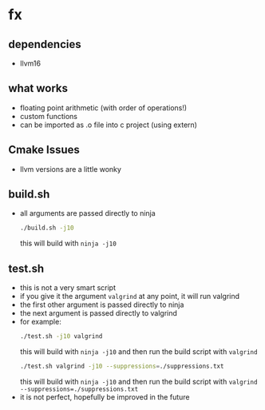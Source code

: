 # fx

## dependencies
- llvm16

## what works
- floating point arithmetic (with order of operations!)
- custom functions
- can be imported as .o file into c project (using extern)

## Cmake Issues
- llvm versions are a little wonky

## build.sh
- all arguments are passed directly to ninja
    ```bash
    ./build.sh -j10
    ```
    this will build with `ninja -j10`

## test.sh
- this is not a very smart script
- if you give it the argument `valgrind` at any point, it will run valgrind
- the first other argument is passed directly to ninja
- the next argument is passed directly to valgrind
- for example:
    ```bash
    ./test.sh -j10 valgrind
    ``` 
    this will build with `ninja -j10` and then run the build script with `valgrind`
    ```bash
    ./test.sh valgrind -j10 --suppressions=./suppressions.txt
    ```
    this will build with `ninja -j10` and then run the build script with `valgrind --suppressions=./suppressions.txt`
- it is not perfect, hopefully be improved in the future